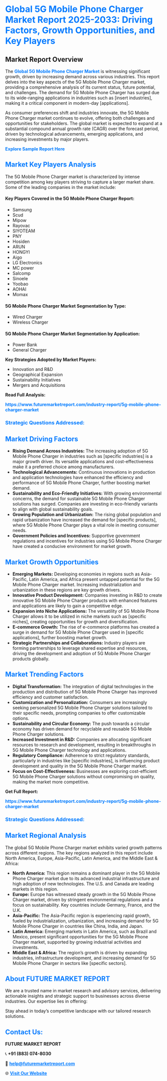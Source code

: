 <h1 style="color: #007BFF;">Global 5G Mobile Phone Charger Market Report 2025-2033: Driving Factors, Growth Opportunities, and Key Players</h1>

<section id="overview">
<h2>Market Report Overview</h2>
<p>The <a href="https://www.futuremarketreport.com/industry-report/5g-mobile-phone-charger-market" style="color: #007BFF; text-decoration: none;"><strong>Global 5G Mobile Phone Charger Market</strong></a> is witnessing significant growth, driven by increasing demand across various industries. This report delves into the key aspects of the 5G Mobile Phone Charger market, providing a comprehensive analysis of its current status, future potential, and challenges. The demand for 5G Mobile Phone Charger has surged due to its wide-ranging applications in industries such as [insert industries], making it a critical component in modern-day [applications].</p>
<p>As consumer preferences shift and industries innovate, the 5G Mobile Phone Charger market continues to evolve, offering both challenges and opportunities for stakeholders. The global market is expected to expand at a substantial compound annual growth rate (CAGR) over the forecast period, driven by technological advancements, emerging applications, and increasing investments by major players.</p>
</section>

<section id="overview">
<p><a href="https://www.futuremarketreport.com/request-sample/reportId=81912" style="color: #007BFF; text-decoration: none;"><strong>Explore Sample Report Here</strong></a></p>
</section>

<section id="key-players">
<h2 style="color: #007BFF;">Market Key Players Analysis</h2>
<p>The 5G Mobile Phone Charger market is characterized by intense competition among key players striving to capture a larger market share. Some of the leading companies in the market include:</p>
<h4>Key Players Covered in the 5G Mobile Phone Charger Report:</h4>
<ul><li>Samsung</li><li>Scud</li><li>Mipow</li><li>Rayovac</li><li>SIYOTEAM</li><li>PNY</li><li>Hosiden</li><li>ARUN</li><li>HONGYI</li><li>Aigo</li><li>LG Electronics</li><li>MC power</li><li>Salcomp</li><li>Sinoele</li><li>Yoobao</li><li>AOHAI</li><li>Momax</li></ul>
<h4>5G Mobile Phone Charger Market Segmentation by Type:</h4>
<ul><li>Wired Charger</li><li>Wireless Charger</li></ul>

<h4>5G Mobile Phone Charger Market Segmentation by Application:</h4>
<ul><li>Power Bank</li><li>General Charger</li></ul>
<p><strong>Key Strategies Adopted by Market Players:</strong></p>
<ul>
<li>Innovation and R&D</li>
<li>Geographical Expansion</li>
<li>Sustainability Initiatives</li>
<li>Mergers and Acquisitions</li>
</ul>
</section>

<section>
<p><strong>Read Full Analysis: </strong></p><a href="https://www.futuremarketreport.com/industry-report/5g-mobile-phone-charger-market" style="color: #007BFF; text-decoration: none;"><strong>https://www.futuremarketreport.com/industry-report/5g-mobile-phone-charger-market</strong></a>
<h3 style="color: #007BFF;">Strategic Questions Addressed:</h3>
</section>

<section id="driving-factors">
<h2 style="color: #007BFF;">Market Driving Factors</h2>
<ul>
<li><strong>Rising Demand Across Industries:</strong> The increasing adoption of 5G Mobile Phone Charger in industries such as [specific industries] is a major growth driver. Its versatile applications and cost-effectiveness make it a preferred choice among manufacturers.</li>
<li><strong>Technological Advancements:</strong> Continuous innovations in production and application technologies have enhanced the efficiency and performance of 5G Mobile Phone Charger, further boosting market demand.</li>
<li><strong>Sustainability and Eco-Friendly Initiatives:</strong> With growing environmental concerns, the demand for sustainable 5G Mobile Phone Charger solutions has surged. Companies are investing in eco-friendly variants to align with global sustainability goals.</li>
<li><strong>Growing Population and Urbanization:</strong> The rising global population and rapid urbanization have increased the demand for [specific products], where 5G Mobile Phone Charger plays a vital role in meeting consumer needs.</li>
<li><strong>Government Policies and Incentives:</strong> Supportive government regulations and incentives for industries using 5G Mobile Phone Charger have created a conducive environment for market growth.</li>
</ul>
</section>

<section id="growth-opportunities">
<h2 style="color: #007BFF;">Market Growth Opportunities</h2>
<ul>
<li><strong>Emerging Markets:</strong> Developing economies in regions such as Asia-Pacific, Latin America, and Africa present untapped potential for the 5G Mobile Phone Charger market. Increasing industrialization and urbanization in these regions are key growth drivers.</li>
<li><strong>Innovative Product Development:</strong> Companies investing in R&D to create innovative 5G Mobile Phone Charger products with enhanced features and applications are likely to gain a competitive edge.</li>
<li><strong>Expansion into Niche Applications:</strong> The versatility of 5G Mobile Phone Charger allows it to be utilized in niche markets such as [specific niches], creating opportunities for growth and diversification.</li>
<li><strong>E-commerce Growth:</strong> The rise of e-commerce platforms has created a surge in demand for 5G Mobile Phone Charger used in [specific applications], further boosting market growth.</li>
<li><strong>Strategic Partnerships and Collaborations:</strong> Industry players are forming partnerships to leverage shared expertise and resources, driving the development and adoption of 5G Mobile Phone Charger products globally.</li>
</ul>
</section>

<section id="trending-factors">
<h2 style="color: #007BFF;">Market Trending Factors</h2>
<ul>
<li><strong>Digital Transformation:</strong> The integration of digital technologies in the production and distribution of 5G Mobile Phone Charger has improved efficiency and customer satisfaction.</li>
<li><strong>Customization and Personalization:</strong> Consumers are increasingly seeking personalized 5G Mobile Phone Charger solutions tailored to their specific needs, prompting companies to offer customizable options.</li>
<li><strong>Sustainability and Circular Economy:</strong> The push towards a circular economy has driven demand for recyclable and reusable 5G Mobile Phone Charger solutions.</li>
<li><strong>Increased Investment in R&D:</strong> Companies are allocating significant resources to research and development, resulting in breakthroughs in 5G Mobile Phone Charger technology and applications.</li>
<li><strong>Regulatory Compliance:</strong> Adherence to strict regulatory standards, particularly in industries like [specific industries], is influencing product development and quality in the 5G Mobile Phone Charger market.</li>
<li><strong>Focus on Cost-Effectiveness:</strong> Businesses are exploring cost-efficient 5G Mobile Phone Charger solutions without compromising on quality, making the market more competitive.</li>
</ul>
</section>

<section>
<p><strong>Get Full Report: </strong></p><a href="https://www.futuremarketreport.com/industry-report/5g-mobile-phone-charger-market" style="color: #007BFF; text-decoration: none;"><strong>https://www.futuremarketreport.com/industry-report/5g-mobile-phone-charger-market</strong></a>
<h3 style="color: #007BFF;">Strategic Questions Addressed:</h3>
</section>


<section id="regional-analysis">
<h2 style="color: #007BFF;">Market Regional Analysis</h2>
<p>The global 5G Mobile Phone Charger market exhibits varied growth patterns across different regions. The key regions analyzed in this report include North America, Europe, Asia-Pacific, Latin America, and the Middle East & Africa:</p>
<ul>
<li><strong>North America:</strong> This region remains a dominant player in the 5G Mobile Phone Charger market due to its advanced industrial infrastructure and high adoption of new technologies. The U.S. and Canada are leading markets in this region.</li>
<li><strong>Europe:</strong> Europe has witnessed steady growth in the 5G Mobile Phone Charger market, driven by stringent environmental regulations and a focus on sustainability. Key countries include Germany, France, and the U.K.</li>
<li><strong>Asia-Pacific:</strong> The Asia-Pacific region is experiencing rapid growth, fueled by industrialization, urbanization, and increasing demand for 5G Mobile Phone Charger in countries like China, India, and Japan.</li>
<li><strong>Latin America:</strong> Emerging markets in Latin America, such as Brazil and Mexico, present significant opportunities for the 5G Mobile Phone Charger market, supported by growing industrial activities and investments.</li>
<li><strong>Middle East & Africa:</strong> The region’s growth is driven by expanding industries, infrastructure development, and increasing demand for 5G Mobile Phone Charger in sectors like [specific sectors].</li>
</ul>
</section>

<footer>
<h2 style="color: #007BFF;">About FUTURE MARKET REPORT</h2>
<p>We are a trusted name in market research and advisory services, delivering actionable insights and strategic support to businesses across diverse industries. Our expertise lies in offering:</p>

<p>Stay ahead in today’s competitive landscape with our tailored research solutions.</p>

<h2 style="color: #007BFF;">Contact Us:</h2>
<p><strong>FUTURE MARKET REPORT</strong></p>
<p>📞 <strong>+91 (883) 074-8030</strong></p>
<p>📧 <strong><a href="mailto:help@futuremarketreport.com" style="color: #007BFF;">help@futuremarketreport.com</a></strong></p>
<p>🌐 <strong><a href="https://www.futuremarketreport.com/" style="color: #007BFF;">Visit Our Website</a></strong></p>
</footer>